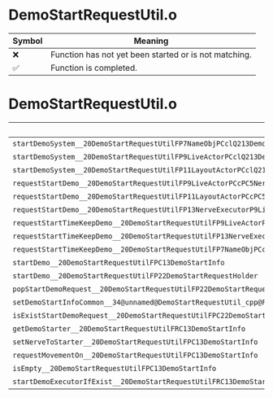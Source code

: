 # DemoStartRequestUtil.o
| Symbol | Meaning 
| ------------- | ------------- 
| :x: | Function has not yet been started or is not matching. 
| :white_check_mark: | Function is completed. 


# DemoStartRequestUtil.o
| Symbol | Decompiled? |
| ------------- | ------------- |
| `startDemoSystem__20DemoStartRequestUtilFP7NameObjPCclQ213DemoStartInfo8DemoTypeQ213DemoStartInfo15CinemaFrameTypeQ213DemoStartInfo15StarPointerTypeQ213DemoStartInfo16DeleteEffectTypePCc` | :x: |
| `startDemoSystem__20DemoStartRequestUtilFP9LiveActorPCclQ213DemoStartInfo8DemoTypeQ213DemoStartInfo15CinemaFrameTypeQ213DemoStartInfo15StarPointerTypeQ213DemoStartInfo16DeleteEffectTypePCc` | :x: |
| `startDemoSystem__20DemoStartRequestUtilFP11LayoutActorPCclQ213DemoStartInfo8DemoTypeQ213DemoStartInfo15CinemaFrameTypeQ213DemoStartInfo15StarPointerTypeQ213DemoStartInfo16DeleteEffectTypePCc` | :x: |
| `requestStartDemo__20DemoStartRequestUtilFP9LiveActorPCcPC5NervePC5NervelQ213DemoStartInfo8DemoTypeQ213DemoStartInfo15CinemaFrameTypeQ213DemoStartInfo15StarPointerTypeQ213DemoStartInfo16DeleteEffectType` | :x: |
| `requestStartDemo__20DemoStartRequestUtilFP11LayoutActorPCcPC5NervePC5NervelQ213DemoStartInfo8DemoTypeQ213DemoStartInfo15CinemaFrameTypeQ213DemoStartInfo15StarPointerTypeQ213DemoStartInfo16DeleteEffectType` | :x: |
| `requestStartDemo__20DemoStartRequestUtilFP13NerveExecutorP9LiveActorPCcPC5NervePC5NervelQ213DemoStartInfo8DemoTypeQ213DemoStartInfo15CinemaFrameTypeQ213DemoStartInfo15StarPointerTypeQ213DemoStartInfo16DeleteEffectType` | :x: |
| `requestStartTimeKeepDemo__20DemoStartRequestUtilFP9LiveActorPCcPCcPC5NervePC5NervelQ213DemoStartInfo8DemoTypeQ213DemoStartInfo15CinemaFrameTypeQ213DemoStartInfo15StarPointerTypeQ213DemoStartInfo16DeleteEffectType` | :x: |
| `requestStartTimeKeepDemo__20DemoStartRequestUtilFP13NerveExecutorP9LiveActorPCcPCcPC5NervePC5NervelQ213DemoStartInfo8DemoTypeQ213DemoStartInfo15CinemaFrameTypeQ213DemoStartInfo15StarPointerTypeQ213DemoStartInfo16DeleteEffectType` | :x: |
| `requestStartTimeKeepDemo__20DemoStartRequestUtilFP7NameObjPCcPCclQ213DemoStartInfo8DemoTypeQ213DemoStartInfo15CinemaFrameTypeQ213DemoStartInfo15StarPointerTypeQ213DemoStartInfo16DeleteEffectType` | :x: |
| `startDemo__20DemoStartRequestUtilFPC13DemoStartInfo` | :x: |
| `startDemo__20DemoStartRequestUtilFP22DemoStartRequestHolder` | :x: |
| `popStartDemoRequest__20DemoStartRequestUtilFP22DemoStartRequestHolder` | :x: |
| `setDemoStartInfoCommon__34@unnamed@DemoStartRequestUtil_cpp@FP13DemoStartInfoPCcPCclQ213DemoStartInfo8DemoTypeQ213DemoStartInfo15CinemaFrameTypeQ213DemoStartInfo15StarPointerTypeQ213DemoStartInfo16DeleteEffectType` | :x: |
| `isExistStartDemoRequest__20DemoStartRequestUtilFPC22DemoStartRequestHolder` | :x: |
| `getDemoStarter__20DemoStartRequestUtilFRC13DemoStartInfo` | :x: |
| `setNerveToStarter__20DemoStartRequestUtilFPC13DemoStartInfo` | :x: |
| `requestMovementOn__20DemoStartRequestUtilFPC13DemoStartInfo` | :x: |
| `isEmpty__20DemoStartRequestUtilFPC13DemoStartInfo` | :x: |
| `startDemoExecutorIfExist__20DemoStartRequestUtilFRC13DemoStartInfo` | :x: |
